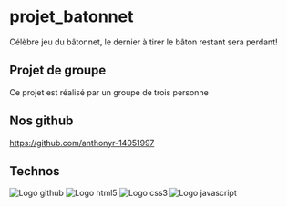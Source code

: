 # projet_batonnet
Célèbre jeu du bâtonnet, le dernier à tirer le bâton restant sera perdant!

## Projet de groupe
Ce projet est réalisé par un groupe de trois personne

## Nos github
https://github.com/anthonyr-14051997

## Technos
![Logo github](https://img.shields.io/badge/GitHub-100000?style=for-the-badge&logo=github&logoColor=white)
![Logo html5](https://img.shields.io/badge/HTML5-E34F26?style=for-the-badge&logo=html5&logoColor=white)
![Logo css3](https://img.shields.io/badge/CSS3-1572B6?style=for-the-badge&logo=css3&logoColor=white)
![Logo javascript](https://img.shields.io/badge/JavaScript-323330?style=for-the-badge&logo=javascript&logoColor=F7DF1E)
